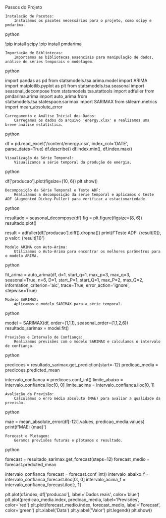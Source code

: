 Passos do Projeto

    Instalação de Pacotes:
        Instalamos os pacotes necessários para o projeto, como scipy e pmdarima.

python

!pip install scipy
!pip install pmdarima

    Importação de Bibliotecas:
        Importamos as bibliotecas essenciais para manipulação de dados, análise de séries temporais e modelagem.

python

import pandas as pd
from statsmodels.tsa.arima.model import ARIMA
import matplotlib.pyplot as plt
from statsmodels.tsa.seasonal import seasonal_decompose
from statsmodels.tsa.stattools import adfuller
from pmdarima.arima import auto_arima
from statsmodels.tsa.statespace.sarimax import SARIMAX
from sklearn.metrics import mean_absolute_error

    Carregamento e Análise Inicial dos Dados:
        Carregamos os dados do arquivo 'energy.xlsx' e realizamos uma breve análise estatística.

python

df = pd.read_excel('/content/energy.xlsx', index_col='DATE', parse_dates=True)
df.describe()
df.index.min(), df.index.max()

    Visualização da Série Temporal:
        Visualizamos a série temporal da produção de energia.

python

df['producao'].plot(figsize=(10, 6))
plt.show()

    Decomposição da Série Temporal e Teste ADF:
        Realizamos a decomposição da série temporal e aplicamos o teste ADF (Augmented Dickey-Fuller) para verificar a estacionariedade.

python

resultado = seasonal_decompose(df)
fig = plt.figure(figsize=(8, 6))
resultado.plot()

result = adfuller(df['producao'].diff().dropna())
print(f'Teste ADF: {result[0]}, p valor: {result[1]}')

    Modelo ARIMA com Auto-Arima:
        Utilizamos o Auto-Arima para encontrar os melhores parâmetros para o modelo ARIMA.

python

fit_arima = auto_arima(df, d=1, start_q=1, max_p=3, max_q=3, seasonal=True, n=6, D=1, start_P=1, start_Q=1, max_P=2, max_Q=2, information_criterion='aic', trace=True, error_action='ignore', stepwise=True)

    Modelo SARIMAX:
        Aplicamos o modelo SARIMAX para a série temporal.

python

model = SARIMAX(df, order=(1,1,1), seasonal_order=(1,1,2,6))
resultado_sarimax = model.fit()

    Previsões e Intervalo de Confiança:
        Realizamos previsões com o modelo SARIMAX e calculamos o intervalo de confiança.

python

predicoes = resultado_sarimax.get_prediction(start=-12)
predicao_media = predicoes.predicted_mean

intervalo_confianca = predicoes.conf_int()
limite_abaixo = intervalo_confianca.iloc[0, 0]
limite_acima = intervalo_confianca.iloc[0, 1]

    Avaliação da Previsão:
        Calculamos o erro médio absoluto (MAE) para avaliar a qualidade da previsão.

python

mae = mean_absolute_error(df[-12:].values, predicao_media.values)
print(f'MAE: {mae}')

    Forecast e Plotagem:
        Geramos previsões futuras e plotamos o resultado.

python

forecast = resultado_sarimax.get_forecast(steps=12)
forecast_medio = forecast.predicted_mean

intervalo_confianca_forecast = forecast.conf_int()
intervalo_abaixo_f = intervalo_confianca_forecast.iloc[0:, 0]
intervalo_acima_f = intervalo_confianca_forecast.iloc[:, 1]

plt.plot(df.index, df['producao'], label='Dados reais', color='blue')
plt.plot(predicao_media.index, predicao_media, label='Previsões', color='red')
plt.plot(forecast_medio.index, forecast_medio, label='Forecast', color='green')
plt.xlabel('Data')
plt.ylabel('Valor')
plt.legend()
plt.show()
